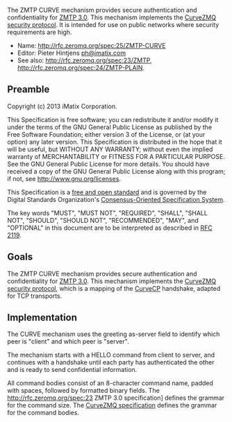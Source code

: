 The ZMTP CURVE mechanism provides secure authentication and confidentiality for [ZMTP 3.0](http://rfc.zeromq.org/spec:23). This mechanism implements the [CurveZMQ security protocol](http://curvezmq.org). It is intended for use on public networks where security requirements are high.

* Name: http://rfc.zeromq.org/spec:25/ZMTP-CURVE
* Editor: Pieter Hintjens <ph@imatix.com>
* See also: http://rfc.zeromq.org/spec:23/ZMTP, http://rfc.zeromq.org/spec:24/ZMTP-PLAIN.

## Preamble

Copyright (c) 2013 iMatix Corporation.

This Specification is free software; you can redistribute it and/or modify it under the terms of the GNU General Public License as published by the Free Software Foundation; either version 3 of the License, or (at your option) any later version. This Specification is distributed in the hope that it will be useful, but WITHOUT ANY WARRANTY; without even the implied warranty of MERCHANTABILITY or FITNESS FOR A PARTICULAR PURPOSE. See the GNU General Public License for more details. You should have received a copy of the GNU General Public License along with this program; if not, see <http://www.gnu.org/licenses>.

This Specification is a [free and open standard](http://www.digistan.org/open-standard:definition) and is governed by the Digital Standards Organization's [Consensus-Oriented Specification System](http://www.digistan.org/spec:1/COSS).

The key words "MUST", "MUST NOT", "REQUIRED", "SHALL", "SHALL NOT", "SHOULD", "SHOULD NOT", "RECOMMENDED", "MAY", and "OPTIONAL" in this document are to be interpreted as described in [RFC 2119](http://tools.ietf.org/html/rfc2119).

## Goals

The ZMTP CURVE mechanism provides secure authentication and confidentiality for [ZMTP 3.0](http://rfc.zeromq.org/spec:23). This mechanism implements the [CurveZMQ security protocol](http://curvezmq.org), which is a mapping of the [CurveCP](http://curvecp.org) handshake, adapted for TCP transports.

## Implementation

The CURVE mechanism uses the greeting as-server field to identify which peer is "client" and which peer is "server".

The mechanism starts with a HELLO command from client to server, and continues with a handshake until each party has authenticated the other and is ready to send confidential information.

All command bodies consist of an 8-character command name, padded with spaces, followed by formatted binary fields. The http://rfc.zeromq.org/spec:23 ZMTP 3.0 specification] defines the grammar for the command size. The [CurveZMQ specification](http://rfc.zeromq.org/spec:26) defines the grammar for the command bodies.
